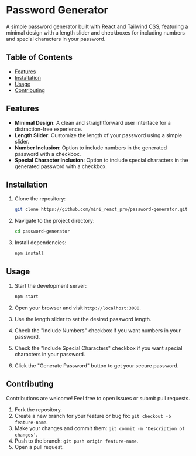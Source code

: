 # Password Generator

A simple password generator built with React and Tailwind CSS, featuring a minimal design with a length slider and checkboxes for including numbers and special characters in your password.

## Table of Contents


- [Features](#features)
- [Installation](#installation)
- [Usage](#usage)
- [Contributing](#contributing)



## Features

- **Minimal Design**: A clean and straightforward user interface for a distraction-free experience.
- **Length Slider**: Customize the length of your password using a simple slider.
- **Number Inclusion**: Option to include numbers in the generated password with a checkbox.
- **Special Character Inclusion**: Option to include special characters in the generated password with a checkbox.

## Installation

1. Clone the repository:

   ```bash
   git clone https://github.com/mini_react_pro/password-generator.git
   ```

2. Navigate to the project directory:

   ```bash
   cd password-generator
   ```

3. Install dependencies:

   ```bash
   npm install
   ```


## Usage

1. Start the development server:

   ```bash
   npm start
   ```

2. Open your browser and visit `http://localhost:3000`.

3. Use the length slider to set the desired password length.

4. Check the "Include Numbers" checkbox if you want numbers in your password.

5. Check the "Include Special Characters" checkbox if you want special characters in your password.

6. Click the "Generate Password" button to get your secure password.



## Contributing

Contributions are welcome! Feel free to open issues or submit pull requests.

1. Fork the repository.
2. Create a new branch for your feature or bug fix: `git checkout -b feature-name`.
3. Make your changes and commit them: `git commit -m 'Description of changes'`.
4. Push to the branch: `git push origin feature-name`.
5. Open a pull request.



